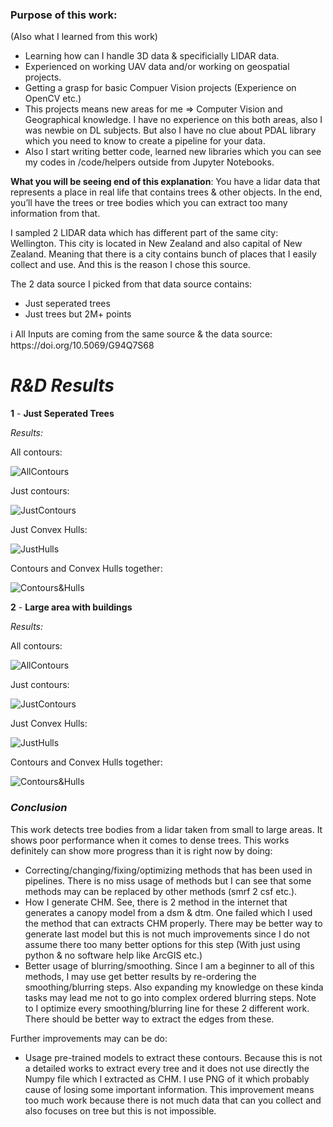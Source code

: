 ### Purpose of this work:

(Also what I learned from this work)

- Learning how can I handle 3D data & specificially LIDAR data.
- Experienced on working UAV data and/or working on geospatial projects.
- Getting a grasp for basic Compuer Vision projects (Experience on OpenCV etc.)
- This projects means new areas for me ⇒ Computer Vision and Geographical knowledge. I have no experience on this both areas, also I was newbie on DL subjects. But also I have no clue about PDAL library which you need to know to create a pipeline for your data.
- Also I start writing better code, learned new libraries which you can see my codes in /code/helpers outside from Jupyter Notebooks.

**What you will be seeing end of this explanation**: You have a lidar data that represents a place in real life that contains trees & other objects. In the end, you’ll have the trees or tree bodies which you can extract too many information from that.

I sampled 2 LIDAR data which has different part of the same city: Wellington. This city is located in New Zealand and also capital of New Zealand. Meaning that there is a city contains bunch of places that I easily collect and use. And this is the reason I chose this source. 

The 2 data source I picked from that data source contains:

- Just seperated trees
- Just trees but 2M+ points

<aside>
ℹ️ All Inputs are coming from the same source & the data source: https://doi.org/10.5069/G94Q7S68

</aside>

# *R&D Results*

**1** - **Just Seperated Trees**

*Results:*

All contours:

![AllContours](https://github.com/metin-yat/Geospatial-Lidar-Project/blob/master/final-results/just%20seperated%20trees/all_contours.png)

Just contours:

![JustContours](https://github.com/metin-yat/Geospatial-Lidar-Project/blob/master/final-results/just%20seperated%20trees/just_contours.png)

Just Convex Hulls:

![JustHulls](https://github.com/metin-yat/Geospatial-Lidar-Project/blob/master/final-results/just%20seperated%20trees/just_hulls.png)

Contours and Convex Hulls together:

![Contours&Hulls](https://github.com/metin-yat/Geospatial-Lidar-Project/blob/master/final-results/just%20seperated%20trees/hulls_%26_contours.png)



**2** -  **Large area with buildings**

*Results:*

All contours:

![AllContours](https://github.com/metin-yat/Geospatial-Lidar-Project/blob/master/final-results/large%20area/all_contours.png)

Just contours:

![JustContours](https://github.com/metin-yat/Geospatial-Lidar-Project/blob/master/final-results/large%20area/just_contours.png)

Just Convex Hulls:

![JustHulls](https://github.com/metin-yat/Geospatial-Lidar-Project/blob/master/final-results/large%20area/just_hulls.png)

Contours and Convex Hulls together:

![Contours&Hulls](https://github.com/metin-yat/Geospatial-Lidar-Project/blob/master/final-results/large%20area/hulls_%26_contours.png)


### *Conclusion*

This work detects tree bodies from a lidar taken from small to large areas. It shows poor performance when it comes to dense trees. This works definitely can show more progress than it is right now by doing:

- Correcting/changing/fixing/optimizing methods that has been used in pipelines. There is no miss usage of methods but I can see that some methods may can be replaced by other methods (smrf 2 csf etc.).
- How I generate CHM. See, there is 2 method in the internet that generates a canopy model from a dsm & dtm. One failed which I used the method that can extracts CHM properly. There may be better way to generate last model but this is not much improvements since I do not assume there too many better options for this step (With just using python & no software help like ArcGIS etc.)
- Better usage of blurring/smoothing. Since I am a beginner to all of this methods, I may use get better results by re-ordering the smoothing/blurring steps. Also expanding my knowledge on these kinda tasks may lead me not to go into complex ordered blurring steps.
Note to I optimize every smoothing/blurring line for these 2 different work. There should be better way to extract the edges from these.

Further improvements may can be do:

- Usage pre-trained models to extract these contours. Because this is not a detailed works to extract every tree and it does not use directly the Numpy file which I extracted as CHM. I use PNG of it which probably cause of losing some important information. This improvement means too much work because there is not much data that can you collect and also focuses on tree but this is not impossible.
